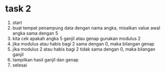 # task 2

1. start
2. buat tempat penampung data dengan nama angka, misalkan value awal angka sama dengan 5
3. kita cek apakah angka 5 ganjil atau genap gunakan modulus 2
4. jika modulus atau habis bagi 2 sama dengan 0, maka bilangan genap
5. jika modulus 2 atau habis bagi 2 tidak sama dengan 0, maka bilangan ganjil
6. tampilkan hasil ganjil dan genap
7. selesai
